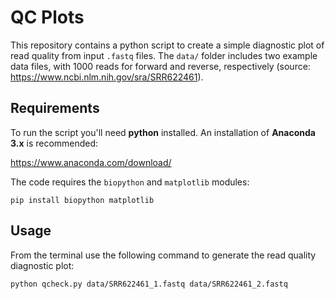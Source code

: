 # QC Plots

This repository contains a python script to create a simple diagnostic plot of read quality from input `.fastq` files. The `data/` folder includes two example data files, with 1000 reads for forward and reverse, respectively (source: <https://www.ncbi.nlm.nih.gov/sra/SRR622461>).
 
## Requirements

To run the script you'll need **python** installed. An installation of **Anaconda 3.x** is recommended:

https://www.anaconda.com/download/

The code requires the `biopython` and `matplotlib` modules:

`pip install biopython matplotlib` 

## Usage

From the terminal use the following command to generate the read quality diagnostic plot:

`python qcheck.py data/SRR622461_1.fastq data/SRR622461_2.fastq`
